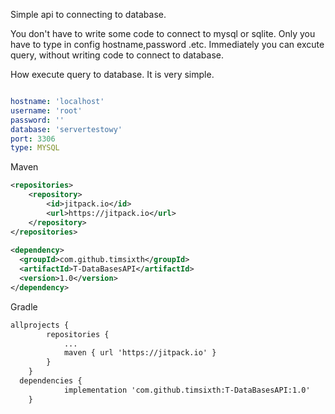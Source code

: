Simple api to connecting to database.

You don't have to write some code to connect to mysql or sqlite.
Only you have to type in config hostname,password .etc.
Immediately you can excute query, without writing code to connect to database.

How execute query to database. It is very simple.
```java


```
```yaml
hostname: 'localhost'
username: 'root'
password: ''
database: 'servertestowy'
port: 3306
type: MYSQL
```

Maven
```xml
<repositories>
	<repository>
		<id>jitpack.io</id>
		<url>https://jitpack.io</url>
	</repository>
</repositories>
  
<dependency>
  <groupId>com.github.timsixth</groupId>
  <artifactId>T-DataBasesAPI</artifactId>
  <version>1.0</version>
</dependency>
```
Gradle
```xml
allprojects {
		repositories {
			...
			maven { url 'https://jitpack.io' }
		}
	}
  dependencies {
	        implementation 'com.github.timsixth:T-DataBasesAPI:1.0'
	}
```
